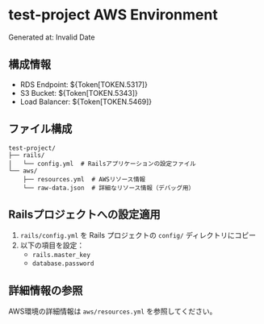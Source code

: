 # test-project AWS Environment

Generated at: Invalid Date

## 構成情報

- RDS Endpoint: ${Token[TOKEN.5317]}
- S3 Bucket: ${Token[TOKEN.5343]}
- Load Balancer: ${Token[TOKEN.5469]}

## ファイル構成

```
test-project/
├── rails/
│   └── config.yml  # Railsアプリケーションの設定ファイル
└── aws/
    ├── resources.yml  # AWSリソース情報
    └── raw-data.json  # 詳細なリソース情報（デバッグ用）
```

## Railsプロジェクトへの設定適用

1. `rails/config.yml` を Rails プロジェクトの `config/` ディレクトリにコピー
2. 以下の項目を設定：
   - `rails.master_key`
   - `database.password`

## 詳細情報の参照

AWS環境の詳細情報は `aws/resources.yml` を参照してください。
